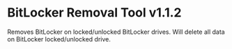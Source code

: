 # BitLocker Removal Tool v1.1.2
Removes BitLocker on locked/unlocked BitLocker drives. Will delete all data on BitLocker locked/unlocked drive.
